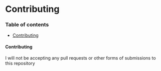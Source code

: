 # Contributing

### Table of contents
- [Contributing](#contributing)

#### Contributing
I will not be accepting any pull requests or other forms of submissions to this repository